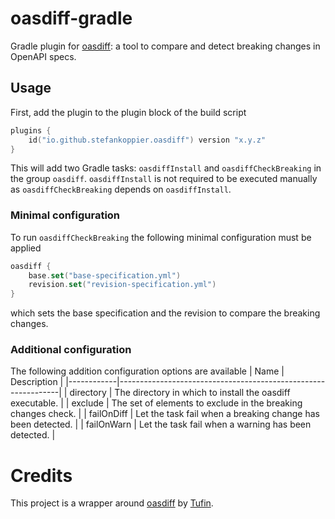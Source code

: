 # oasdiff-gradle
Gradle plugin for [oasdiff](https://github.com/Tufin/oasdiff): a tool to compare and detect breaking changes in OpenAPI specs.

## Usage
First, add the plugin to the plugin block of the build script
```kotlin
plugins {
    id("io.github.stefankoppier.oasdiff") version "x.y.z"
}
```
This will add two Gradle tasks: `oasdiffInstall` and `oasdiffCheckBreaking` in the group `oasdiff`.
`oasdiffInstall` is not required to be executed manually as `oasdiffCheckBreaking` depends on `oasdiffInstall`.

### Minimal configuration
To run `oasdiffCheckBreaking` the following minimal configuration must be applied
```kotlin
oasdiff {
    base.set("base-specification.yml")
    revision.set("revision-specification.yml")
}
```
which sets the base specification and the revision to compare the breaking changes.

### Additional configuration
The following addition configuration options are available
| Name       | Description                                                   |
|------------|---------------------------------------------------------------|
| directory  | The directory in which to install the oasdiff executable.     |
| exclude    | The set of elements to exclude in the breaking changes check. |
| failOnDiff | Let the task fail when a breaking change has been detected.   |
| failOnWarn | Let the task fail when a warning has been detected.           |

# Credits
This project is a wrapper around [oasdiff](https://github.com/Tufin/oasdiff) by [Tufin](https://github.com/Tufin).